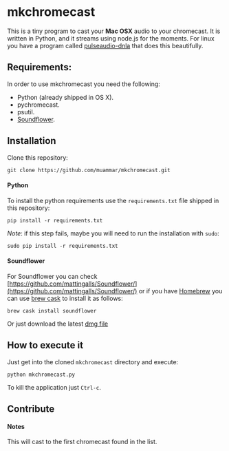 mkchromecast
============

This is a tiny program to cast your **Mac OSX** audio to your chromecast. It is
written in Python, and it streams using node.js for the moments. For linux you
have a program called
[pulseaudio-dnla](https://github.com/masmu/pulseaudio-dlna) that does this
beautifully.

## Requirements:

In order to use mkchromecast you need the following:

* Python (already shipped in OS X).
* pychromecast.
* psutil.
* [Soundflower](https://github.com/mattingalls/Soundflower/).


## Installation

Clone this repository:

```
git clone https://github.com/muammar/mkchromecast.git
```

#### Python

To install the python requirements use the `requirements.txt` file shipped in
this repository:

```
pip install -r requirements.txt
```

_Note_: if this step fails, maybe you will need to run the installation with
`sudo`:

```
sudo pip install -r requirements.txt
```

#### Soundflower

For Soundflower you can check
[https://github.com/mattingalls/Soundflower/](https://github.com/mattingalls/Soundflower/)
or if you have [Homebrew](http://brew.sh/) you can use [brew
cask](https://caskroom.github.io/) to install it as follows:

```
brew cask install soundflower
```

Or just download the latest [dmg
file](https://github.com/mattingalls/Soundflower/releases)


## How to execute it

Just get into the cloned `mkchromecast` directory and execute:

```
python mkchromecast.py
```

To kill the application just `Ctrl-c`.

## Contribute


#### Notes

This will cast to the first chromecast found in the list.
